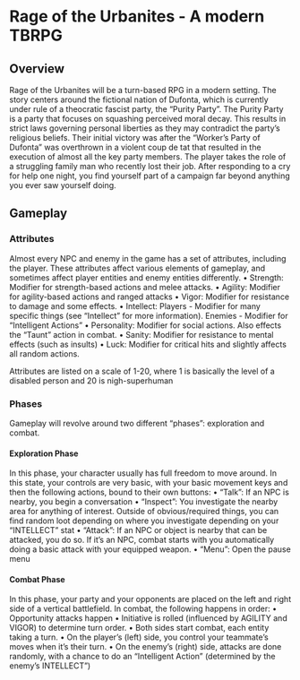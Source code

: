 # Rage of the Urbanites - A modern TBRPG

## Overview

Rage of the Urbanites will be a turn-based RPG in a modern setting. The story centers around the fictional nation of Dufonta, which is currently under rule of a theocratic fascist party, the “Purity Party”. The Purity Party is a party that focuses on squashing perceived moral decay. This results in strict laws governing personal liberties as they may contradict the party’s religious beliefs. Their initial victory was after the “Worker’s Party of Dufonta” was overthrown in a violent coup de tat that resulted in the execution of almost all the key party members.
The player takes the role of a struggling family man who recently lost their job. After responding to a cry for help one night, you find yourself part of a campaign far beyond anything you ever saw yourself doing. 

## Gameplay

### Attributes

Almost every NPC and enemy in the game has a set of attributes, including the player. These attributes affect various elements of gameplay, and sometimes affect player entities and enemy entities differently.
•	Strength: Modifier for strength-based actions and melee attacks.
•	Agility: Modifier for agility-based actions and ranged attacks
•	Vigor: Modifier for resistance to damage and some effects.
•	Intellect:
	Players - Modifier for many specific things (see “Intellect” for more information). 
	Enemies - Modifier for “Intelligent Actions”
•	Personality: Modifier for social actions. Also effects the “Taunt” action in combat.
•	Sanity: Modifier for resistance to mental effects (such as insults)
•	Luck: Modifier for critical hits and slightly affects all random actions. 

Attributes are listed on a scale of 1-20, where 1 is basically the level of a disabled person and 20 is nigh-superhuman

### Phases

Gameplay will revolve around two different “phases”: exploration and combat. 

#### Exploration Phase

In this phase, your character usually has full freedom to move around. In this state, your controls are very basic, with your basic movement keys and then the following actions, bound to their own buttons: 
•	“Talk”: If an NPC is nearby, you begin a conversation
•	“Inspect”: You investigate the nearby area for anything of interest. Outside of obvious/required things, you can find random loot depending on where you investigate depending on your “INTELLECT” stat
•	“Attack”: If an NPC or object is nearby that can be attacked, you do so. If it’s an NPC, combat starts with you automatically doing a basic attack with your equipped weapon. 
•	“Menu”: Open the pause menu

#### Combat Phase

In this phase, your party and your opponents are placed on the left and right side of a vertical battlefield. In combat, the following happens in order:
•	Opportunity attacks happen
•	Initiative is rolled (influenced by AGILITY and VIGOR) to determine turn order. 
•	Both sides start combat, each entity taking a turn. 
•	On the player’s (left) side, you control your teammate’s moves when it’s their turn. 
•	On the enemy’s (right) side, attacks are done randomly, with a chance to do an “Intelligent Action” (determined by the enemy’s INTELLECT”) 
